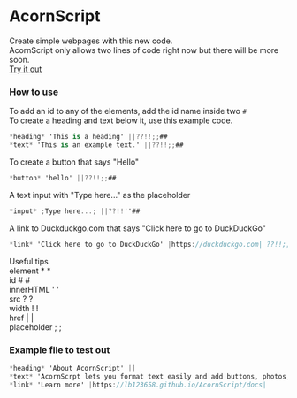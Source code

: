 # AcornScript
Create simple webpages with this new code.  
AcornScript only allows two lines of code right now but there will be more soon.  
[Try it out](https://lb123658.github.io/AcornScript/)
### How to use
To add an id to any of the elements, add the id name inside two ```#```  
To create a heading and text below it, use this example code. 
```c#
*heading* 'This is a heading' ||??!!;;##
*text* 'This is an example text.' ||??!!;;##
```
To create a button that says "Hello" 
```c#
*button* 'hello' ||??!!;;##
```
A text input with "Type here..." as the placeholder 
```c#
*input* ;Type here...; ||??!!''##
```
A link to Duckduckgo.com that says "Click here to go to DuckDuckGo" 
```c#
*link* 'Click here to go to DuckDuckGo' |https://duckduckgo.com| ??!!;;##
```  
Useful tips  
element * *  
id # #  
innerHTML ' '  
src ? ?  
width ! !   
href | |  
placeholder ; ;  
### Example file to test out
```c#
*heading* 'About AcornScript' ||
*text* 'AcornScrpt lets you format text easily and add buttons, photos, videos and more, to easily make it more like a website. Each line of code must contain the special characters in pairs of two like they are written, unless you are only writing one line of code or only useing the heading and text elements' ||
*link* 'Learn more' |https://lb123658.github.io/AcornScript/docs|
```
